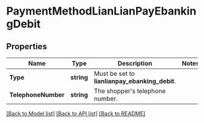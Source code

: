 # PaymentMethodLianLianPayEbankingDebit

## Properties

Name | Type | Description | Notes
------------ | ------------- | ------------- | -------------
**Type** | **string** | Must be set to **lianlianpay_ebanking_debit**. | 
**TelephoneNumber** | **string** | The shopper&#39;s telephone number. | 

[[Back to Model list]](../README.md#documentation-for-models) [[Back to API list]](../README.md#documentation-for-api-endpoints) [[Back to README]](../README.md)


